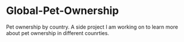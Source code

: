 # Global-Pet-Ownership
Pet ownership by country. A side project I am working on to learn more about pet ownership in different counrties.
